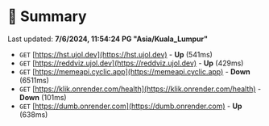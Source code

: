 # 📖 Summary
Last updated: **7/6/2024, 11:54:24 PG "Asia/Kuala_Lumpur"**

- `GET` [https://hst.ujol.dev](https://hst.ujol.dev) - **Up** (541ms)
- `GET` [https://reddviz.ujol.dev](https://reddviz.ujol.dev) - **Up** (429ms)
- `GET` [https://memeapi.cyclic.app](https://memeapi.cyclic.app) - **Down** (6511ms)
- `GET` [https://klik.onrender.com/health](https://klik.onrender.com/health) - **Down** (101ms)
- `GET` [https://dumb.onrender.com](https://dumb.onrender.com) - **Up** (638ms)
